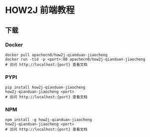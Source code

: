 # HOW2J 前端教程

## 下载

### Docker

```
docker pull apachecn0/how2j-qianduan-jiaocheng
docker run -tid -p <port>:80 apachecn0/how2j-qianduan-jiaocheng
# 访问 http://localhost:{port} 查看文档
```

### PYPI

```
pip install how2j-qianduan-jiaocheng
how2j-qianduan-jiaocheng <port>
# 访问 http://localhost:{port} 查看文档
```

### NPM

```
npm install -g how2j-qianduan-jiaocheng
how2j-qianduan-jiaocheng <port>
# 访问 http://localhost:{port} 查看文档
```